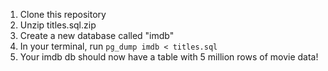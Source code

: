 1) Clone this repository
2) Unzip titles.sql.zip
3) Create a new database called "imdb"
4) In your terminal, run `pg_dump imdb < titles.sql`
5) Your imdb db should now have a table with 5 million rows of movie data!